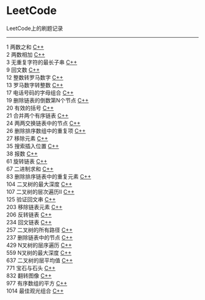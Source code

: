 # LeetCode
LeetCode上的刷题记录

----
1 两数之和 [C++](./C++/1两数之和.md)  
2 两数相加 [C++](./C++/2两数相加.md)  
3 无重复字符的最长子串 [C++](./C++/3无重复字符的最长子串.md)  
9 回文数 [C++](./C++/9回文数.md)  
12 整数转罗马数字 [C++](./C++/12整数转罗马数字.md)  
13 罗马数字转整数 [C++](./C++/13罗马数字转整数.md)  
17 电话号码的字母组合 [C++](./C++/17电话号码的字母组合.md)  
19 删除链表的倒数第N个节点 [C++](./C++/19删除链表的倒数第N个节点.md)  
20 有效的括号 [C++](./C++/21合并两个有序链表.md)  
21 合并两个有序链表 [C++](./C++/20有效的括号.md)  
24 两两交换链表中的节点 [C++](./C++/24两两交换链表中的节点.md)  
26 删除排序数组中的重复项 [C++](./C++/26删除排序数组中的重复项.md)  
27 移除元素 [C++](./C++/26移除元素.md)  
35 搜索插入位置 [C++](./C++/35搜索插入位置.md)  
38 报数 [C++](./C++/38报数.md)  
61 旋转链表 [C++](./C++/61旋转链表.md)  
67 二进制求和 [C++](./C++/67二进制求和.md)  
83 删除排序链表中的重复元素 [C++](./C++/83删除排序链表中的重复元素.md)  
104 二叉树的最大深度 [C++](./C++/104二叉树的最大深度.md)  
107 二叉树的层次遍历II [C++](./C++/107二叉树的层次遍历II.md)  
125 验证回文串 [C++](./C++/125验证回文串.md)  
203 移除链表元素 [C++](./C++/203移除链表元素.md)  
206 反转链表 [C++](./C++/206反转链表.md)  
234 回文链表 [C++](./C++/234回文链表.md)  
257 二叉树的所有路径 [C++](./C++/257二叉树的所有路径.md)  
237 删除链表中的节点 [C++](./C++/237删除链表中的节点.md)  
429 N叉树的层序遍历 [C++](./C++/429N叉树的层序遍历.md)  
559 N叉树的最大深度 [C++](./C++/559N叉树的最大深度.md)  
637 二叉树的层平均值 [C++](./C++/637二叉树的层平均值.md)  
771 宝石与石头 [C++](./C++/771宝石与石头.md)  
832 翻转图像 [C++](./C++/832翻转图像.md)  
977 有序数组的平方 [C++](./C++/977有序数组的平方.md)  
1014 最佳观光组合 [C++](./C++/1014最佳观光组合.md)  